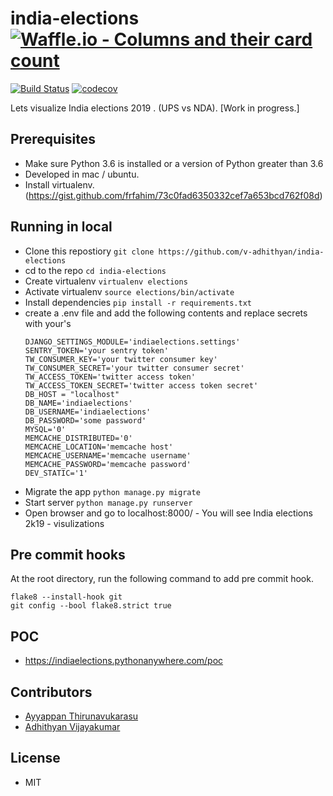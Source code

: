 # india-elections [![Waffle.io - Columns and their card count](https://badge.waffle.io/v-adhithyan/india-elections.svg?columns=all)](https://waffle.io/v-adhithyan/india-elections)
[![Build Status](https://travis-ci.com/v-adhithyan/india-elections.svg?branch=master)](https://travis-ci.com/v-adhithyan/india-elections)
[![codecov](https://codecov.io/gh/v-adhithyan/india-elections/branch/master/graph/badge.svg)](https://codecov.io/gh/v-adhithyan/india-elections)

  Lets visualize India elections 2019 . (UPS vs NDA). [Work in progress.]
## Prerequisites
  - Make sure Python 3.6 is installed or a version of Python greater than 3.6
  - Developed in mac / ubuntu.
  - Install virtualenv.  (https://gist.github.com/frfahim/73c0fad6350332cef7a653bcd762f08d)

## Running in local
  - Clone this repostiory ```git clone https://github.com/v-adhithyan/india-elections```
  - cd to the repo ```cd india-elections```
  - Create virtualenv ```virtualenv elections```
  - Activate virtualenv ```source elections/bin/activate```
  - Install dependencies ```pip install -r requirements.txt```
  - create a .env file and add the following contents and replace secrets with your's
    ```
    DJANGO_SETTINGS_MODULE='indiaelections.settings'
    SENTRY_TOKEN='your sentry token'
    TW_CONSUMER_KEY='your twitter consumer key'
    TW_CONSUMER_SECRET='your twitter consumer secret'
    TW_ACCESS_TOKEN='twitter access token'
    TW_ACCESS_TOKEN_SECRET='twitter access token secret'
    DB_HOST = "localhost"
    DB_NAME='indiaelections'
    DB_USERNAME='indiaelections'
    DB_PASSWORD='some password'
    MYSQL='0'
    MEMCACHE_DISTRIBUTED='0'
    MEMCACHE_LOCATION='memcache host'
    MEMCACHE_USERNAME='memcache username'
    MEMCACHE_PASSWORD='memcache password'
    DEV_STATIC='1'
    ```
  - Migrate the app ```python manage.py migrate```
  - Start server ```python manage.py runserver```
  - Open browser and go to localhost:8000/ - You will see India elections 2k19 - visulizations

## Pre commit hooks

  At the root directory, run the following command to add pre commit hook.
  ```
  flake8 --install-hook git
  git config --bool flake8.strict true
  ```
## POC
  - <https://indiaelections.pythonanywhere.com/poc>

## Contributors
  - [Ayyappan Thirunavukarasu](https://github.com/ayps)
  - [Adhithyan Vijayakumar](https://github.com/v-adhithyan)

## License
 - MIT
